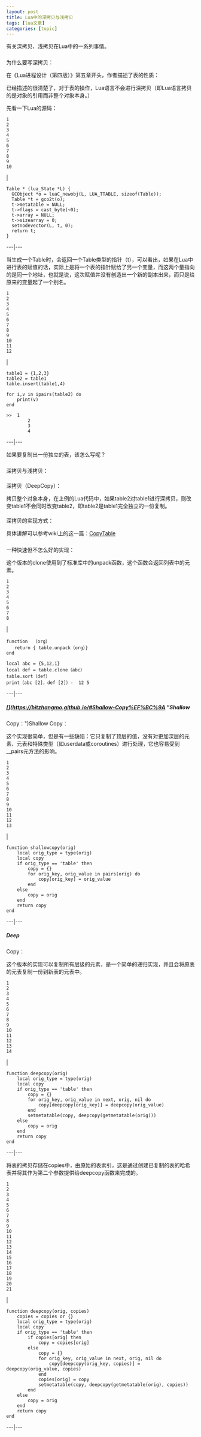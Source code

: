 ```yaml
---
layout: post
title: Lua中的深拷贝与浅拷贝 
tags: [lua文章]
categories: [topic]
---
```

有关深拷贝、浅拷贝在Lua中的一系列事情。

###
[](https://bitzhangmo.github.io/#%E4%B8%BA%E4%BB%80%E4%B9%88%E8%A6%81%E5%86%99%E6%B7%B1%E6%8B%B7%E8%B4%9D%EF%BC%9A
"为什么要写深拷贝：")为什么要写深拷贝：

在《Lua进程设计（第四版）》第五章开头，作者描述了表的性质：

已经描述的很清楚了，对于表的操作，Lua语言不会进行深拷贝（即Lua语言拷贝的是对象的引用而非整个对象本身。）

先看一下Lua的源码：

    
    
    1  
    2  
    3  
    4  
    5  
    6  
    7  
    8  
    9  
    10  
    

|

    
    
    Table * (lua_State *L) {  
      GCObject *o = luaC_newobj(L, LUA_TTABLE, sizeof(Table));  
      Table *t = gco2t(o);  
      t->metatable = NULL;  
      t->flags = cast_byte(~0);  
      t->array = NULL;  
      t->sizearray = 0;  
      setnodevector(L, t, 0);  
      return t;  
    }  
      
  
---|---  
  
当生成一个Table时，会返回一个Table类型的指针（t），可以看出，如果在Lua中进行表的赋值的话，实际上是将一个表的指针赋给了另一个变量，而这两个量指向的是同一个地址，也就是说，这次赋值并没有创造出一个新的副本出来，而只是给原来的变量起了一个别名。

    
    
    1  
    2  
    3  
    4  
    5  
    6  
    7  
    8  
    9  
    10  
    11  
    12  
    

|

    
    
    table1 = {1,2,3}  
    table2 = table1  
    table.insert(table1,4)  
      
    for i,v in ipairs(table2) do  
        print(v)  
    end  
      
    >> 	1  
    		2  
    		3  
    		4  
      
  
---|---  
  
如果要复制出一份独立的表，该怎么写呢？

###
[](https://bitzhangmo.github.io/#%E6%B7%B1%E6%8B%B7%E8%B4%9D%E4%B8%8E%E6%B5%85%E6%8B%B7%E8%B4%9D%EF%BC%9A
"深拷贝与浅拷贝：")深拷贝与浅拷贝：

####
[](https://bitzhangmo.github.io/#%E6%B7%B1%E6%8B%B7%E8%B4%9D%EF%BC%88DeepCopy%EF%BC%89%EF%BC%9A
"深拷贝（DeepCopy）：")深拷贝（DeepCopy）：

拷贝整个对象本身，在上例的Lua代码中，如果table2对table1进行深拷贝，则改变table1不会同时改变table2，即table2是table1完全独立的一份复制。

####
[](https://bitzhangmo.github.io/#%E6%B7%B1%E6%8B%B7%E8%B4%9D%E7%9A%84%E5%AE%9E%E7%8E%B0%E6%96%B9%E5%BC%8F%EF%BC%9A
"深拷贝的实现方式：")深拷贝的实现方式：

具体讲解可以参考wiki上的这一篇：[CopyTable](http://lua-users.org/wiki/CopyTable)

#####
[](https://bitzhangmo.github.io/#%E4%B8%80%E7%A7%8D%E5%BF%AB%E9%80%9F%E4%BD%86%E4%B8%8D%E6%80%8E%E4%B9%88%E5%A5%BD%E7%9A%84%E5%AE%9E%E7%8E%B0%EF%BC%9A
"一种快速但不怎么好的实现：")一种快速但不怎么好的实现：

这个版本的clone使用到了标准库中的unpack函数，这个函数会返回列表中的元素。

    
    
    1  
    2  
    3  
    4  
    5  
    6  
    7  
    8  
    

|

    
    
    function  （org）  
       return { table.unpack（org）}  
    end  
      
    local abc = {5,12,1}  
    local def = table.clone（abc）  
    table.sort（def）  
    print（abc [2]，def [2]）-  12 5  
      
  
---|---  
  
##### [](https://bitzhangmo.github.io/#Shallow-Copy%EF%BC%9A "Shallow
Copy：")Shallow Copy：

这个实现很简单，但是有一些缺陷：它只复制了顶层的值，没有对更加深层的元素、元表和特殊类型（如userdata或coroutines）进行处理，它也容易受到__pairs元方法的影响。

    
    
    1  
    2  
    3  
    4  
    5  
    6  
    7  
    8  
    9  
    10  
    11  
    12  
    13  
    

|

    
    
    function shallowcopy(orig)  
        local orig_type = type(orig)  
        local copy  
        if orig_type == 'table' then  
            copy = {}  
            for orig_key, orig_value in pairs(orig) do  
                copy[orig_key] = orig_value  
            end  
        else   
            copy = orig  
        end  
        return copy  
    end  
      
  
---|---  
  
##### [](https://bitzhangmo.github.io/#Deep-Copy%EF%BC%9A "Deep Copy：")Deep
Copy：

这个版本的实现可以复制所有层级的元素，是一个简单的递归实现，并且会将原表的元表复制一份到新表的元表中。

    
    
    1  
    2  
    3  
    4  
    5  
    6  
    7  
    8  
    9  
    10  
    11  
    12  
    13  
    14  
    

|

    
    
    function deepcopy(orig)  
        local orig_type = type(orig)  
        local copy  
        if orig_type == 'table' then  
            copy = {}  
            for orig_key, orig_value in next, orig, nil do  
                copy[deepcopy(orig_key)] = deepcopy(orig_value)  
            end  
            setmetatable(copy, deepcopy(getmetatable(orig)))  
        else   
            copy = orig  
        end  
        return copy  
    end  
      
  
---|---  
  
将表的拷贝存储在copies中，由原始的表索引，这是通过创建已复制的表的哈希表并将其作为第二个参数提供给deepcopy函数来完成的。

    
    
    1  
    2  
    3  
    4  
    5  
    6  
    7  
    8  
    9  
    10  
    11  
    12  
    13  
    14  
    15  
    16  
    17  
    18  
    19  
    20  
    21  
    

|

    
    
      
    function deepcopy(orig, copies)  
        copies = copies or {}  
        local orig_type = type(orig)  
        local copy  
        if orig_type == 'table' then  
            if copies[orig] then  
                copy = copies[orig]  
            else  
                copy = {}  
                for orig_key, orig_value in next, orig, nil do  
                    copy[deepcopy(orig_key, copies)] = deepcopy(orig_value, copies)  
                end  
                copies[orig] = copy  
                setmetatable(copy, deepcopy(getmetatable(orig), copies))  
            end  
        else   
            copy = orig  
        end  
        return copy  
    end  
      
  
---|---